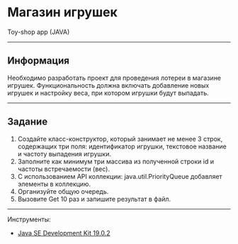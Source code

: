 # Магазин игрушек

Toy-shop app (JAVA)

---

## Информация

Необходимо разработать проект для проведения лотереи в магазине игрушек.
Функциональность должна включать добавление новых игрушек и настройку веса, при котором игрушки будут выпадать.

---

## Задание

1. Создайте класс-конструктор, который занимает не менее 3 строк, содержащих три поля: идентификатор игрушки, текстовое название и
частоту выпадения игрушки.
2. Заполните как минимум три массива из полученной строки id и частоты встречаемости (вес).
3. С использованием API коллекции: java.util.PriorityQueue добавляет элементы в коллекцию.
4. Организуйте общую очередь.
5. Вызовите Get 10 раз и запишите результат в файл.

---

Инструменты:

+ [Java SE Development Kit 19.0.2](https://www.oracle.com/cis/java/technologies/downloads/)

